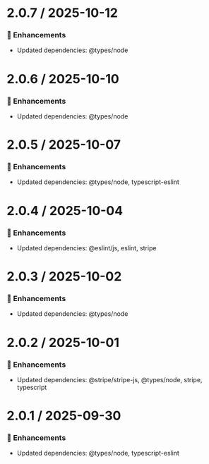 # 2.0.7 / 2025-10-12

### :tada: Enhancements
- Updated dependencies: @types/node

# 2.0.6 / 2025-10-10

### :tada: Enhancements
- Updated dependencies: @types/node

# 2.0.5 / 2025-10-07

### :tada: Enhancements
- Updated dependencies: @types/node, typescript-eslint

# 2.0.4 / 2025-10-04

### :tada: Enhancements
- Updated dependencies: @eslint/js, eslint, stripe

# 2.0.3 / 2025-10-02

### :tada: Enhancements
- Updated dependencies: @types/node

# 2.0.2 / 2025-10-01

### :tada: Enhancements
- Updated dependencies: @stripe/stripe-js, @types/node, stripe, typescript

# 2.0.1 / 2025-09-30

### :tada: Enhancements
- Updated dependencies: @types/node, typescript-eslint

